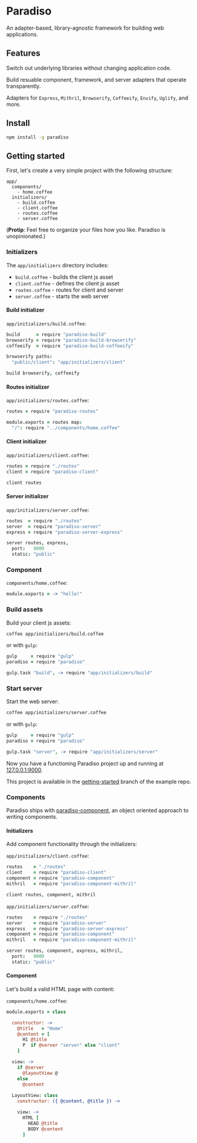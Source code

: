 # Paradiso

An adapter-based, library-agnostic framework for building web applications.

## Features

Switch out underlying libraries without changing application code.

Build resuable component, framework, and server adapters that operate transparently.

Adapters for `Express`, `Mithril`, `Browserify`, `Coffeeify`, `Envify`, `Uglify`, and more.

## Install

```bash
npm install -g paradiso
```

## Getting started

First, let's create a very simple project with the following structure:

    app/
      components/
        - home.coffee
      initializers/
        - build.coffee
        - client.coffee
        - routes.coffee
        - server.coffee

(**Protip**: Feel free to organize your files how you like. Paradiso is unopinionated.)

### Initializers

The `app/initializers` directory includes:
 
* `build.coffee` - builds the client js asset
* `client.coffee` - defines the client js asset
* `routes.coffee` - routes for client and server
* `server.coffee` - starts the web server

#### Build initializer

`app/initializers/build.coffee`:

```coffee
build      = require "paradiso-build"
browserify = require "paradiso-build-browserify"
coffeeify  = require "paradiso-build-coffeeify"

browserify paths:
  "public/client": "app/initializers/client"

build browserify, coffeeify
```

#### Routes initializer

`app/initializers/routes.coffee`:

```coffee
routes = require "paradiso-routes"

module.exports = routes map:
  "/": require "../components/home.coffee"
```

#### Client initializer

`app/initializers/client.coffee`:

```coffee
routes = require "./routes"
client = require "paradiso-client"

client routes
```

#### Server initializer

`app/initializers/server.coffee`: 

```coffee
routes  = require "./routes"
server  = require "paradiso-server"
express = require "paradiso-server-express"

server routes, express,
  port:   9000
  static: "public"
```

### Component

`components/home.coffee`:

```coffee
module.exports = -> "hello!"
```

### Build assets

Build your client js assets:

```bash
coffee app/initializers/build.coffee
```

or with `gulp`:

```coffee
gulp     = require "gulp"
paradiso = require "paradiso"

gulp.task "build", -> require "app/initializers/build"
```

### Start server

Start the web server:

```bash
coffee app/initializers/server.coffee
```

or with `gulp`:

```coffee
gulp     = require "gulp"
paradiso = require "paradiso"

gulp.task "server", -> require "app/initializers/server"
```

Now you have a functioning Paradiso project up and running at [127.0.0.1:9000](http://127.0.0.1:9000).

This project is available in the [getting-started](https://github.com/invrs/paradiso-example/tree/getting-started) branch of the example repo.

### Components

Paradiso ships with [paradiso-component](https://github.com/invrs/paradiso-component), an object oriented approach to writing components.

#### Initializers

Add component functionality through the initializers:

`app/initializers/client.coffee`:

```coffee
routes    = "./routes"
client    = require "paradiso-client"
component = require "paradiso-component"
mithril   = require "paradiso-component-mithril"

client routes, component, mithril
```

`app/initializers/server.coffee`:

```coffee
routes    = require "./routes"
server    = require "paradiso-server"
express   = require "paradiso-server-express"
component = require "paradiso-component"
mithril   = require "paradiso-component-mithril"

server routes, component, express, mithril,
  port:   9000
  static: "public"
```

#### Component

Let's build a valid HTML page with content:

`components/home.coffee`:

```coffee
module.exports = class

  constructor: ->
    @title   = "Home"
    @content = [
      H1 @title
      P  if @server "server" else "client"
    ]

  view: ->
    if @server
      @layoutView @
    else
      @content
  
  LayoutView: class
    constructor: ({ @content, @title }) ->

    view: ->
      HTML [
        HEAD @title
        BODY @content
      ]
```
